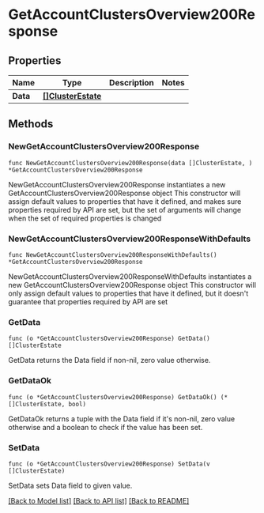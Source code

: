 # GetAccountClustersOverview200Response

## Properties

Name | Type | Description | Notes
------------ | ------------- | ------------- | -------------
**Data** | [**[]ClusterEstate**](ClusterEstate.md) |  | 

## Methods

### NewGetAccountClustersOverview200Response

`func NewGetAccountClustersOverview200Response(data []ClusterEstate, ) *GetAccountClustersOverview200Response`

NewGetAccountClustersOverview200Response instantiates a new GetAccountClustersOverview200Response object
This constructor will assign default values to properties that have it defined,
and makes sure properties required by API are set, but the set of arguments
will change when the set of required properties is changed

### NewGetAccountClustersOverview200ResponseWithDefaults

`func NewGetAccountClustersOverview200ResponseWithDefaults() *GetAccountClustersOverview200Response`

NewGetAccountClustersOverview200ResponseWithDefaults instantiates a new GetAccountClustersOverview200Response object
This constructor will only assign default values to properties that have it defined,
but it doesn't guarantee that properties required by API are set

### GetData

`func (o *GetAccountClustersOverview200Response) GetData() []ClusterEstate`

GetData returns the Data field if non-nil, zero value otherwise.

### GetDataOk

`func (o *GetAccountClustersOverview200Response) GetDataOk() (*[]ClusterEstate, bool)`

GetDataOk returns a tuple with the Data field if it's non-nil, zero value otherwise
and a boolean to check if the value has been set.

### SetData

`func (o *GetAccountClustersOverview200Response) SetData(v []ClusterEstate)`

SetData sets Data field to given value.



[[Back to Model list]](../README.md#documentation-for-models) [[Back to API list]](../README.md#documentation-for-api-endpoints) [[Back to README]](../README.md)


